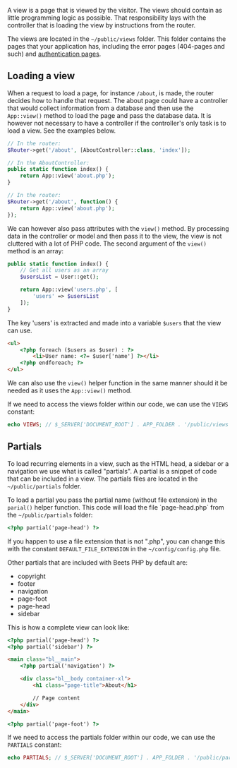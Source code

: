 A view is a page that is viewed by the visitor. The views should contain as little programming logic as possible. That responsibility lays with the controller that is loading the view by instructions from the router.

The views are located in the `~/public/views` folder. This folder contains the pages that your application has, including the error pages (404-pages and such) and [authentication pages](./authentication/routes-and-views.md).

## Loading a view

When a request to load a page, for instance `/about`, is made, the router decides how to handle that request. The about page could have a controller that would collect information from a database and then use the `App::view()` method to load the page and pass the database data. It is however not necessary to have a controller if the controller's only task is to load a view. See the examples below.

```php title="Example with a controller"
// In the router:
$Router->get('/about', [AboutController::class, 'index']);

// In the AboutController:
public static function index() {
	return App::view('about.php');
}
```

```php title="Example with only the router"
// In the router:
$Router->get('/about', function() {
	return App::view('about.php');
});
```

We can however also pass attributes with the `view()` method. By processing data in the controller or model and then pass it to the view, the view is not cluttered with a lot of PHP code. The second argument of the `view()` method is an array:

```php title="UsersController.php"
public static function index() {
	// Get all users as an array
	$usersList = User::get();

	return App::view('users.php', [
		'users' => $usersList
	]);
}
```

The key 'users' is extracted and made into a variable `$users` that the view can use.

```html title="index.php"
<ul>
	<?php foreach ($users as $user) : ?>
		<li>User name: <?= $user['name'] ?></li>
	<?php endforeach; ?>
</ul>
```

We can also use the `view()` helper function in the same manner should it be needed as it uses the `App::view()` method.

If we need to access the views folder within our code, we can use the `VIEWS` constant:

```php
echo VIEWS; // $_SERVER['DOCUMENT_ROOT'] . APP_FOLDER . '/public/views'
```

## Partials

To load recurring elements in a view, such as the HTML head, a sidebar or a navigation we use what is called "partials". A partial is a snippet of code that can be included in a view. The partials files are located in the `~/public/partials` folder.

To load a partial you pass the partial name (without file extension) in the `parial()` helper function. This code will load the file ´page-head.php´ from the `~/public/partials` folder:

```html
<?php partial('page-head') ?>
```

If you happen to use a file extension that is not ".php", you can change this with the constant `DEFAULT_FILE_EXTENSION` in the `~/config/config.php` file.

Other partials that are included with Beets PHP by default are:

- copyright
- footer
- navigation
- page-foot
- page-head
- sidebar

This is how a complete view can look like:

```html
<?php partial('page-head') ?>
<?php partial('sidebar') ?>

<main class="bl__main">	
	<?php partial('navigation') ?>

	<div class="bl__body container-xl">
		<h1 class="page-title">About</h1>

		// Page content
	</div>
</main>

<?php partial('page-foot') ?>
```

If we need to access the partials folder within our code, we can use the `PARTIALS` constant:

```php
echo PARTIALS; // $_SERVER['DOCUMENT_ROOT'] . APP_FOLDER . '/public/partials'
```